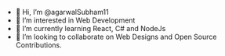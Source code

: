 - 👋 Hi, I’m @agarwalSubham11
- 👀 I’m interested in Web Development
- 🌱 I’m currently learning React, C# and NodeJs
- 💞️ I’m looking to collaborate on Web Designs and Open Source Contributions.

<!---
agarwalSubham11/agarwalSubham11 is a ✨ special ✨ repository because its `README.md` (this file) appears on your GitHub profile.
You can click the Preview link to take a look at your changes.
--->
